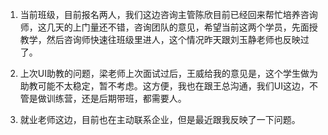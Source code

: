 1. 当前班级，目前报名两人，我们这边咨询主管陈欣目前已经回来帮忙培养咨询师，这几天的上门量还不错，咨询团队的意见，希望当前这两个学员，先面授教学，然后咨询师快速往班级里进人，这个情况昨天跟刘玉静老师也反映过了。

2. 上次UI助教的问题，梁老师上次面试过后，王威给我的意见是，这个学生做为助教可能不太稳定，暂不考虑。这方便，我也在跟王总沟通，我们UI这边，不管是做训练营，还是后期带班，都需要人。

3. 就业老师这边，目前也在主动联系企业，但是最近跟我反映了一下问题。